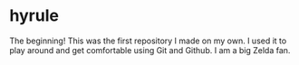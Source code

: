 # hyrule
The beginning! 
This was the first repository I made on my own. I used it to play around and get comfortable using Git and Github. I am a big Zelda fan. 

